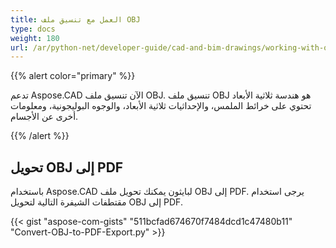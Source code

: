 ```yaml
---
title: العمل مع تنسيق ملف OBJ
type: docs
weight: 180
url: /ar/python-net/developer-guide/cad-and-bim-drawings/working-with-obj-file-format/
---
```


{{% alert color="primary" %}}

تدعم Aspose.CAD الآن تنسيق ملف OBJ. تنسيق ملف OBJ هو هندسة ثلاثية الأبعاد تحتوي على خرائط الملمس، والإحداثيات ثلاثية الأبعاد، والوجوه البوليجونية، ومعلومات أخرى عن الأجسام.

{{% /alert %}}

## **تحويل OBJ إلى PDF**

باستخدام Aspose.CAD لبايثون يمكنك تحويل ملف OBJ إلى PDF. يرجى استخدام مقتطفات الشيفرة التالية لتحويل OBJ إلى PDF.

{{< gist "aspose-com-gists" "511bcfad674670f7484dcd1c47480b11" "Convert-OBJ-to-PDF-Export.py" >}}
